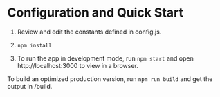 # Configuration and Quick Start

1. Review and edit the constants defined in config.js.

2. `npm install`

3. To run the app in development mode, run `npm start` and open http://localhost:3000 to view in a browser.

To build an optimized production version, run `npm run build` and get the output in /build.
